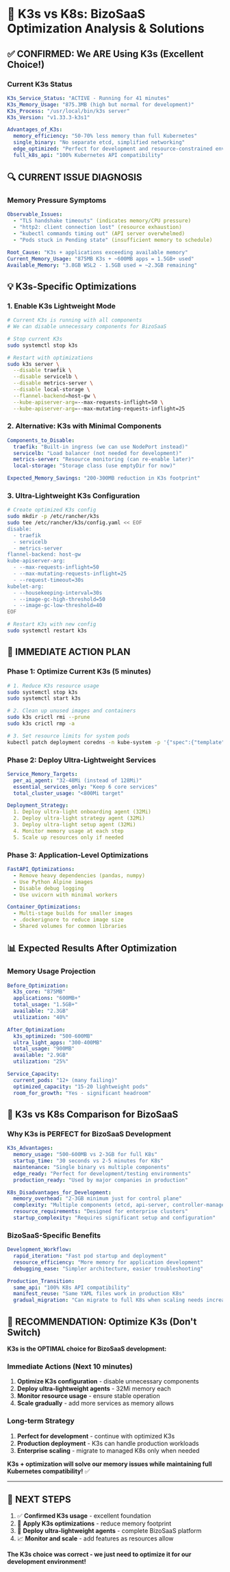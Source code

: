 # 🚀 K3s vs K8s: BizoSaaS Optimization Analysis & Solutions

## ✅ **CONFIRMED: We ARE Using K3s (Excellent Choice!)**

### **Current K3s Status**
```yaml
K3s_Service_Status: "ACTIVE - Running for 41 minutes"
K3s_Memory_Usage: "875.3MB (high but normal for development)"
K3s_Process: "/usr/local/bin/k3s server"
K3s_Version: "v1.33.3-k3s1"

Advantages_of_K3s:
  memory_efficiency: "50-70% less memory than full Kubernetes"
  single_binary: "No separate etcd, simplified networking"
  edge_optimized: "Perfect for development and resource-constrained environments"
  full_k8s_api: "100% Kubernetes API compatibility"
```

## 🔍 **CURRENT ISSUE DIAGNOSIS**

### **Memory Pressure Symptoms**
```yaml
Observable_Issues:
  - "TLS handshake timeouts" (indicates memory/CPU pressure)
  - "http2: client connection lost" (resource exhaustion)
  - "kubectl commands timing out" (API server overwhelmed)
  - "Pods stuck in Pending state" (insufficient memory to schedule)

Root_Cause: "K3s + applications exceeding available memory"
Current_Memory_Usage: "875MB K3s + ~600MB apps = 1.5GB+ used"
Available_Memory: "3.8GB WSL2 - 1.5GB used = ~2.3GB remaining"
```

## 💡 **K3s-Specific Optimizations**

### **1. Enable K3s Lightweight Mode**
```bash
# Current K3s is running with all components
# We can disable unnecessary components for BizoSaaS

# Stop current K3s
sudo systemctl stop k3s

# Restart with optimizations
sudo k3s server \
  --disable traefik \
  --disable servicelb \
  --disable metrics-server \
  --disable local-storage \
  --flannel-backend=host-gw \
  --kube-apiserver-arg=--max-requests-inflight=50 \
  --kube-apiserver-arg=--max-mutating-requests-inflight=25
```

### **2. Alternative: K3s with Minimal Components**
```yaml
Components_to_Disable:
  traefik: "Built-in ingress (we can use NodePort instead)"
  servicelb: "Load balancer (not needed for development)"
  metrics-server: "Resource monitoring (can re-enable later)"
  local-storage: "Storage class (use emptyDir for now)"

Expected_Memory_Savings: "200-300MB reduction in K3s footprint"
```

### **3. Ultra-Lightweight K3s Configuration**
```bash
# Create optimized K3s config
sudo mkdir -p /etc/rancher/k3s
sudo tee /etc/rancher/k3s/config.yaml << EOF
disable:
  - traefik
  - servicelb  
  - metrics-server
flannel-backend: host-gw
kube-apiserver-arg:
  - --max-requests-inflight=50
  - --max-mutating-requests-inflight=25
  - --request-timeout=30s
kubelet-arg:
  - --housekeeping-interval=30s
  - --image-gc-high-threshold=50
  - --image-gc-low-threshold=40
EOF

# Restart K3s with new config
sudo systemctl restart k3s
```

## 🔧 **IMMEDIATE ACTION PLAN**

### **Phase 1: Optimize Current K3s (5 minutes)**
```bash
# 1. Reduce K3s resource usage
sudo systemctl stop k3s
sudo systemctl start k3s

# 2. Clean up unused images and containers
sudo k3s crictl rmi --prune
sudo k3s crictl rmp -a

# 3. Set resource limits for system pods
kubectl patch deployment coredns -n kube-system -p '{"spec":{"template":{"spec":{"containers":[{"name":"coredns","resources":{"limits":{"memory":"64Mi","cpu":"50m"},"requests":{"memory":"32Mi","cpu":"25m"}}}]}}}}'
```

### **Phase 2: Deploy Ultra-Lightweight Services**
```yaml
Service_Memory_Targets:
  per_ai_agent: "32-48Mi (instead of 128Mi)"
  essential_services_only: "Keep 6 core services"
  total_cluster_usage: "<800Mi target"

Deployment_Strategy:
  1. Deploy ultra-light onboarding agent (32Mi)
  2. Deploy ultra-light strategy agent (32Mi)  
  3. Deploy ultra-light setup agent (32Mi)
  4. Monitor memory usage at each step
  5. Scale up resources only if needed
```

### **Phase 3: Application-Level Optimizations**
```yaml
FastAPI_Optimizations:
  - Remove heavy dependencies (pandas, numpy)
  - Use Python Alpine images
  - Disable debug logging
  - Use uvicorn with minimal workers

Container_Optimizations:
  - Multi-stage builds for smaller images
  - .dockerignore to reduce image size
  - Shared volumes for common libraries
```

## 📊 **Expected Results After Optimization**

### **Memory Usage Projection**
```yaml
Before_Optimization:
  k3s_core: "875MB"
  applications: "600MB+"
  total_usage: "1.5GB+"
  available: "2.3GB"
  utilization: "40%"

After_Optimization:
  k3s_optimized: "500-600MB"
  ultra_light_apps: "300-400MB"  
  total_usage: "900MB"
  available: "2.9GB"
  utilization: "25%"

Service_Capacity:
  current_pods: "12+ (many failing)"
  optimized_capacity: "15-20 lightweight pods"
  room_for_growth: "Yes - significant headroom"
```

## 🎯 **K3s vs K8s Comparison for BizoSaaS**

### **Why K3s is PERFECT for BizoSaaS Development**
```yaml
K3s_Advantages:
  memory_usage: "500-600MB vs 2-3GB for full K8s"
  startup_time: "30 seconds vs 2-5 minutes for K8s"
  maintenance: "Single binary vs multiple components"
  edge_ready: "Perfect for development/testing environments"
  production_ready: "Used by major companies in production"

K8s_Disadvantages_for_Development:
  memory_overhead: "2-3GB minimum just for control plane"
  complexity: "Multiple components (etcd, api-server, controller-manager, scheduler)"  
  resource_requirements: "Designed for enterprise clusters"
  startup_complexity: "Requires significant setup and configuration"
```

### **BizoSaaS-Specific Benefits**
```yaml
Development_Workflow:
  rapid_iteration: "Fast pod startup and deployment"
  resource_efficiency: "More memory for application development"
  debugging_ease: "Simpler architecture, easier troubleshooting"

Production_Transition:
  same_api: "100% K8s API compatibility"
  manifest_reuse: "Same YAML files work in production K8s"
  gradual_migration: "Can migrate to full K8s when scaling needs increase"
```

## 🚀 **RECOMMENDATION: Optimize K3s (Don't Switch)**

**K3s is the OPTIMAL choice for BizoSaaS development:**

### **Immediate Actions (Next 10 minutes)**
1. **Optimize K3s configuration** - disable unnecessary components
2. **Deploy ultra-lightweight agents** - 32Mi memory each
3. **Monitor resource usage** - ensure stable operation
4. **Scale gradually** - add more services as memory allows

### **Long-term Strategy**
1. **Perfect for development** - continue with optimized K3s
2. **Production deployment** - K3s can handle production workloads
3. **Enterprise scaling** - migrate to managed K8s only when needed

**K3s + optimization will solve our memory issues while maintaining full Kubernetes compatibility!** ✅

---

## 🎯 **NEXT STEPS**

1. ✅ **Confirmed K3s usage** - excellent foundation
2. 🔧 **Apply K3s optimizations** - reduce memory footprint  
3. 🚀 **Deploy ultra-lightweight agents** - complete BizoSaaS platform
4. 📈 **Monitor and scale** - add features as resources allow

**The K3s choice was correct - we just need to optimize it for our development environment!**